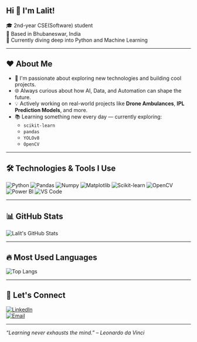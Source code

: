 ## Hi 👋 I'm Lalit!

🎓 2nd-year CSE(Software) student  
📍 Based in Bhubaneswar, India  
🚀 Currently diving deep into Python and Machine Learning  

---

## ❤️ About Me

- 🤖 I'm passionate about exploring new technologies and building cool projects.  
- 🌐 Always curious about how AI, Data, and Automation can shape the future.  
- 💡 Actively working on real-world projects like **Drone Ambulances**, **IPL Prediction Models**, and more.  
- 📚 Learning something new every day — currently exploring:
  - `scikit-learn`
  - `pandas`
  - `YOLOv8`
  - `OpenCV`

---

## 🛠 Technologies & Tools I Use

![Python](https://img.shields.io/badge/Python-3776AB?style=for-the-badge&logo=python&logoColor=white)
![Pandas](https://img.shields.io/badge/Pandas-150458?style=for-the-badge&logo=pandas)
![Numpy](https://img.shields.io/badge/Numpy-013243?style=for-the-badge&logo=numpy&logoColor=white)
![Matplotlib](https://img.shields.io/badge/Matplotlib-ffffff?style=for-the-badge&logo=plotly&logoColor=blue)
![Scikit-learn](https://img.shields.io/badge/Scikit--learn-F7931E?style=for-the-badge&logo=scikit-learn&logoColor=white)
![OpenCV](https://img.shields.io/badge/OpenCV-5C3EE8?style=for-the-badge&logo=opencv&logoColor=white)
![Power BI](https://img.shields.io/badge/PowerBI-F2C811?style=for-the-badge&logo=powerbi&logoColor=black)
![VS Code](https://img.shields.io/badge/VS%20Code-007ACC?style=for-the-badge&logo=visual-studio-code&logoColor=white)

---

## 📊 GitHub Stats

![Lalit's GitHub Stats](https://github-readme-stats.vercel.app/api?username=YOUR_GITHUB_USERNAME&show_icons=true&theme=radical)

---

## 🔥 Most Used Languages

![Top Langs](https://github-readme-stats.vercel.app/api/top-langs/?username=YOUR_GITHUB_USERNAME&layout=compact&theme=tokyonight)

---

## 🤝 Let's Connect

[![LinkedIn](https://img.shields.io/badge/LinkedIn-Connect-blue?style=flat-square&logo=linkedin)](https://www.linkedin.com/in/YOUR_LINKEDIN_PROFILE)  
[![Email](https://img.shields.io/badge/Email-Me-red?style=flat-square&logo=gmail)](mailto:YOUR_EMAIL_ADDRESS)

---

*“Learning never exhausts the mind.” – Leonardo da Vinci*
